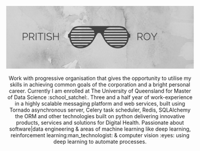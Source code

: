 <a href="https://pritishroy.technology"><img src="https://github.com/roycek7/PRITISH-ROY/blob/master/images/header.png" width="1000"></a>
<p align="center">Work with progressive organisation that gives the opportunity to utilise my skills in achieving common goals of the corporation and a bright personal career. Currently I am enrolled at The University of Queensland for Master of Data Science :school_satchel:. Three and a half year of work-experience in a highly scalable messaging platform and web services, built using Tornado asynchronous server, Celery task scheduler, Redis, SQLAlchemy the ORM and other technologies built on python delivering innovative products, services and solutions for Digital Health. Passionate about software|data engineering & areas of machine learning like deep learning, reinforcement learning:man_technologist: & computer vision :eyes: using deep learning to automate processes.
</p>


